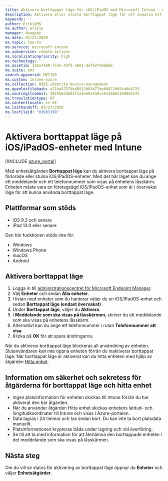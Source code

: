 ```yaml
---
title: Aktivera borttappat läge för iOS/iPadOS med Microsoft Intune – Azure | Microsoft Docs
description: Aktivera eller starta borttappat läge för att anpassa ett meddelande som visas på låsskärmen på en borttappad eller stulen iOS/iPadOS-enhet med hjälp av Microsoft Intune. Få även information om säkerhet och sekretess när du använder åtgärden för borttappat läge.
keywords: ''
author: ErikjeMS
ms.author: erikje
manager: dougeby
ms.date: 02/27/2020
ms.topic: how-to
ms.service: microsoft-intune
ms.subservice: remote-actions
ms.localizationpriority: high
ms.technology: ''
ms.assetid: 126a7489-fe3e-43fd-a681-defb2fe0bb66
ms.suite: ems
search.appverid: MET150
ms.custom: intune-azure
ms.collection: M365-identity-device-management
ms.openlocfilehash: a71ba57575bd8512d83b77de66872dd5fa6d4725
ms.sourcegitcommit: 302556d3b03f1a4eb9a5a9ce6138b8119d901575
ms.translationtype: HT
ms.contentlocale: sv-SE
ms.lasthandoff: 05/27/2020
ms.locfileid: "83983190"
---
```

# <a name="enable-lost-mode-on-iosipados-devices-with-intune"></a>Aktivera borttappat läge på iOS/iPadOS-enheter med Intune

[!INCLUDE [azure_portal](../includes/azure_portal.md)]

Med enhetsåtgärden **Borttappat läge** kan du aktivera borttappat läge på förlorade eller stulna iOS/iPadOS-enheter. Med det här läget kan du ange ett meddelande och ett telefonnummer som visas på enhetens låsskärm. Enheten måste vara en företagsägd iOS/iPadOS-enhet som är i övervakat läge för att kunna använda borttappat läge.

## <a name="supported-platforms"></a>Plattformar som stöds

- iOS 9.3 och senare
- iPad 13.0 eller senare

Den här funktionen stöds inte för: 
- Windows
- Windows Phone
- macOS
- Android

## <a name="enable-lost-mode"></a>Aktivera borttappat läge

1. Logga in till [administrationscentret för Microsoft Endpoint Manager](https://go.microsoft.com/fwlink/?linkid=2109431).
3. Välj **Enheter** och sedan **Alla enheter**.
4. I listan med enheter som du hanterar väljer du en iOS/iPadOS-enhet och sedan **Borttappat läge (endast övervakat)** .
5. Under **Borttappat läge**, väljer du **Aktivera**.
6. I **Meddelande som ska visas på låsskärmen**, skriver du ett meddelande som ska visas på enhetens låsskärm.
7. Alternativt kan du ange ett telefonnummer i rutan **Telefonnummer att visa**.
6. Klicka på **OK** för att spara ändringarna.

När du aktiverar borttappat läge blockeras all användning av enheten. Slutanvändaren kan inte öppna enheten förrän du inaktiverar borttappat läge. När borttappat läge är aktiverat kan du hitta enheten med hjälp av åtgärden [Hitta enhet](device-locate.md).

## <a name="security-and-privacy-information-for-the-lost-mode-and-locate-device-actions"></a>Information om säkerhet och sekretess för åtgärderna för borttappat läge och hitta enhet
- Ingen platsinformation för enheten skickas till Intune förrän du har aktiverat den här åtgärden.
- När du använder åtgärden Hitta enhet skickas enhetens latitud- och longitudkoordinater till Intune och visas i Azure-portalen.
- Data lagras i 24 timmar och tas sedan bort. Du kan inte ta bort platsdata manuellt.
- Platsinformationen krypteras både under lagring och vid överföring.
- Se till att ta med information för att återlämna den borttappade enheten i det meddelande som ska visas på låsskärmen.

## <a name="next-steps"></a>Nästa steg

Om du vill se status för aktivering av borttappat läge öppnar du **Enheter** och väljer **Enhetsåtgärder**.
